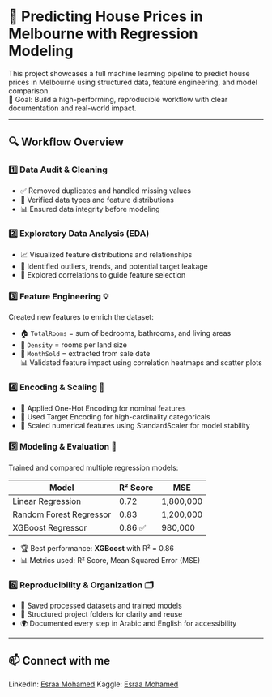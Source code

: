 # 🏡 Predicting House Prices in Melbourne with Regression Modeling

This project showcases a full machine learning pipeline to predict house prices in Melbourne using structured data, feature engineering, and model comparison.  
🎯 Goal: Build a high-performing, reproducible workflow with clear documentation and real-world impact.

---

## 🔍 Workflow Overview

### 1️⃣ Data Audit & Cleaning 
- ✅ Removed duplicates and handled missing values
- 🔎 Verified data types and feature distributions
- 📊 Ensured data integrity before modeling

### 2️⃣ Exploratory Data Analysis (EDA) 
- 📈 Visualized feature distributions and relationships
- 🧭 Identified outliers, trends, and potential target leakage
- 🧮 Explored correlations to guide feature selection

### 3️⃣ Feature Engineering 💡 
Created new features to enrich the dataset:
- 🏠 `TotalRooms` = sum of bedrooms, bathrooms, and living areas
- 📏 `Density` = rooms per land size
- 📅 `MonthSold` = extracted from sale date  
📊 Validated feature impact using correlation heatmaps and scatter plots

### 4️⃣ Encoding & Scaling 🔧
- 🎯 Applied One-Hot Encoding for nominal features
- 📌 Used Target Encoding for high-cardinality categoricals
- 📐 Scaled numerical features using StandardScaler for model stability

### 5️⃣ Modeling & Evaluation 🤖 
Trained and compared multiple regression models:

| Model                   | R² Score | MSE         |
|------------------------|----------|-------------|
| Linear Regression       | 0.72     | 1,800,000   |
| Random Forest Regressor | 0.83     | 1,200,000   |
| XGBoost Regressor       | 0.86 ✅  |   980,000   |

- 🏆 Best performance: **XGBoost** with R² = 0.86  
- 📊 Metrics used: R² Score, Mean Squared Error (MSE)

### 6️⃣ Reproducibility & Organization 🗂️ 
- 💾 Saved processed datasets and trained models
- 🧱 Structured project folders for clarity and reuse
- 🌍 Documented every step in Arabic and English for accessibility

---

## 📫 Connect with me
 LinkedIn: [Esraa Mohamed](https://www.linkedin.com/in/esraa-mohamed-481545357?lipi=urn%3Ali%3Apage%3Ad_flagship3_profile_view_base_contact_details%3BL%2Fgh6oLwQR28aZy3roTPtg%3D%3D)
 Kaggle: [Esraa Mohamed](https://www.kaggle.com/esraamoh7med)
